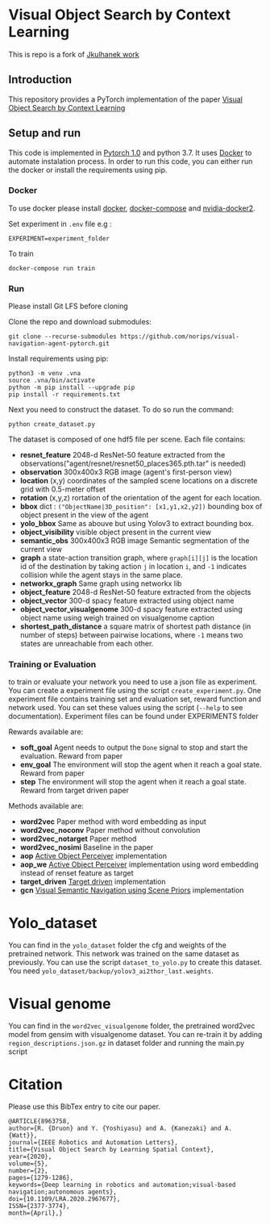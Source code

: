 # Visual Object Search by Context Learning
This is repo is a fork of [Jkulhanek work](https://github.com/jkulhanek/visual-navigation-agent-pytorch) 

## Introduction

This repository provides a PyTorch implementation of the paper [Visual Object Search by Context Learning](https://ieeexplore.ieee.org/abstract/document/8963758)

## Setup and run
This code is implemented in [Pytorch 1.0](https://pytorch.org/) and python 3.7. It uses [Docker](http://docker.com/) to automate instalation process. In order to run this code, you can either run the docker or install the requirements using pip.

### Docker
To use docker please install [docker](https://docs.docker.com/install/), [docker-compose](https://docs.docker.com/compose/install/) and [nvidia-docker2](https://github.com/NVIDIA/nvidia-docker#upgrading-with-nvidia-docker2-deprecated).

Set experiment in `.env` file e.g :

    EXPERIMENT=experiment_folder

To train 

    docker-compose run train

### Run

Please install Git LFS before cloning 

Clone the repo and download submodules:

    git clone --recurse-submodules https://github.com/norips/visual-navigation-agent-pytorch.git

Install requirements using pip:

    python3 -m venv .vna
    source .vna/bin/activate
    python -m pip install --upgrade pip
    pip install -r requirements.txt

Next you need to construct the dataset. To do so run the command:
    
    python create_dataset.py

The dataset is composed of one hdf5 file per scene.
Each file contains:
- **resnet_feature** 2048-d ResNet-50 feature extracted from the observations("agent/resnet/resnet50_places365.pth.tar" is needed)
- **observation** 300x400x3 RGB image (agent's first-person view)
- **location** (x,y) coordinates of the sampled scene locations on a discrete grid with 0.5-meter offset
- **rotation** (x,y,z) rortation of the orientation of the agent for each location.
- **bbox** dict : `("ObjectName|3D_position": [x1,y1,x2,y2])` bounding box of object present in the view of the agent 
- **yolo_bbox** Same as abouve but using Yolov3 to extract bounding box.
- **object_visibility** visible object present in the current view
- **semantic_obs** 300x400x3 RGB image Semantic segmentation of the current view
- **graph** a state-action transition graph, where `graph[i][j]` is the location id of the destination by taking action `j` in location `i`, and `-1` indicates collision while the agent stays in the same place.
- **networkx_graph** Same graph using networkx lib
- **object_feature** 2048-d ResNet-50 feature extracted from the objects
- **object_vector** 300-d spacy feature extracted using object name
- **object_vector_visualgenome** 300-d spacy feature extracted using object name using weigh trained on visualgenome caption
- **shortest_path_distance** a square matrix of shortest path distance (in number of steps) between pairwise locations, where `-1` means two states are unreachable from each other.
  
### Training or Evaluation
to train or evaluate your network you need to use a json file as experiment. You can create a experiment file using the script `create_experiment.py`. One experiment file contains training set and evaluation set, reward function and network used. You can set these values using the script (``--help`` to see documentation). Experiment files can be found under EXPERIMENTS folder

Rewards available are:
- **soft_goal** Agent needs to output the ``Done`` signal to stop and start the evaluation. Reward from paper
- **env_goal** The environment will stop the agent when it reach a goal state. Reward from paper
- **step** The environment will stop the agent when it reach a goal state. Reward from target driven paper

Methods available are:
- **word2vec** Paper method with word embedding as input
- **word2vec_noconv** Paper method without convolution
- **word2vec_notarget** Paper method
- **word2vec_nosimi** Baseline in the paper
- **aop** [Active Object Perceiver](https://arxiv.org/abs/1807.11174) implementation
- **aop_we** [Active Object Perceiver](https://arxiv.org/abs/1807.11174) implementation using word embedding instead of renset feature as target
- **target_driven** [Target driven](https://arxiv.org/abs/1609.05143) implementation
- **gcn** [Visual Semantic Navigation using Scene Priors](https://arxiv.org/abs/1810.06543) implementation 

# Yolo_dataset

You can find in the `yolo_dataset` folder the cfg and weights of the pretrained network. This network was trained on the same dataset as previously. You can use the script `dataset_to_yolo.py` to create this dataset. You need `yolo_dataset/backup/yolov3_ai2thor_last.weights`. 

# Visual genome

You can find in the `word2vec_visualgenome` folder, the pretrained word2vec model from gensim with visualgenome dataset. You can re-train it by adding `region_descriptions.json.gz` in dataset folder and running the main.py script

# Citation
Please use this BibTex entry to cite our paper.
```
@ARTICLE{8963758,
author={R. {Druon} and Y. {Yoshiyasu} and A. {Kanezaki} and A. {Watt}},
journal={IEEE Robotics and Automation Letters},
title={Visual Object Search by Learning Spatial Context},
year={2020},
volume={5},
number={2},
pages={1279-1286},
keywords={Deep learning in robotics and automation;visual-based navigation;autonomous agents},
doi={10.1109/LRA.2020.2967677},
ISSN={2377-3774},
month={April},}
```
